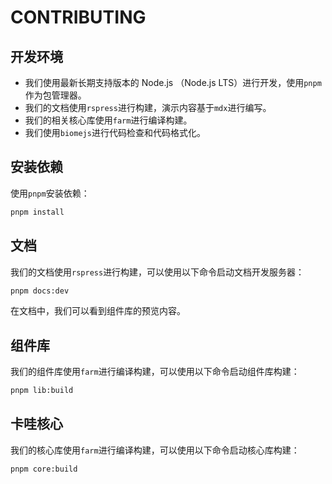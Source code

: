 # CONTRIBUTING

## 开发环境

- 我们使用最新长期支持版本的 Node.js （Node.js LTS）进行开发，使用`pnpm`作为包管理器。
- 我们的文档使用`rspress`进行构建，演示内容基于`mdx`进行编写。
- 我们的相关核心库使用`farm`进行编译构建。
- 我们使用`biomejs`进行代码检查和代码格式化。

## 安装依赖

使用`pnpm`安装依赖：

```bash
pnpm install
```

## 文档

我们的文档使用`rspress`进行构建，可以使用以下命令启动文档开发服务器：

```bash
pnpm docs:dev
```

在文档中，我们可以看到组件库的预览内容。

## 组件库

我们的组件库使用`farm`进行编译构建，可以使用以下命令启动组件库构建：

```bash
pnpm lib:build
```

## 卡哇核心

我们的核心库使用`farm`进行编译构建，可以使用以下命令启动核心库构建：

```bash
pnpm core:build
```
